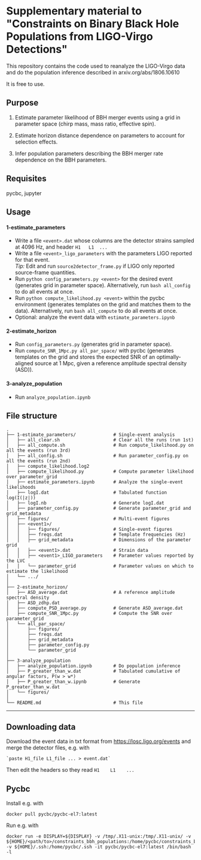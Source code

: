 # Supplementary material to "Constraints on Binary Black Hole Populations from LIGO-Virgo Detections"

This repository contains the code used to reanalyze the LIGO-Virgo data and do the population inference described in arxiv.org/abs/1806.10610

It is free to use.

## Purpose

1. Estimate parameter likelihood of BBH merger events using a grid in parameter space (chirp mass, mass ratio, effective spin).

2. Estimate horizon distance dependence on parameters to account for selection effects.

3. Infer population parameters describing the BBH merger rate dependence on the BBH parameters.

## Requisites

pycbc, jupyter

## Usage
#### 1-estimate_parameters
* Write a file `<event>.dat` whose columns are the detector strains sampled at 4096 Hz, and header `H1   L1  ...`
* Write a file `<event>_ligo_parameters` with the parameters LIGO reported for that event.  
*Tip:* Edit and run `source2detector_frame.py` if LIGO only reported source-frame quantities.
* Run `python config_parameters.py <event>` for the desired event (generates grid in parameter space). Alternatively, run `bash all_config` to do all events at once.
* Run `python compute_likelihood.py <event>` within the pycbc environment (generates templates on the grid and matches them to the data). Alternatively, run `bash all_compute` to do all events at once.
* Optional: analyze the event data with `estimate_parameters.ipynb`

#### 2-estimate_horizon
* Run `config_parameters.py` (generates grid in parameter space).
* Run `compute_SNR_1Mpc.py all_par_space/` with pycbc (generates templates on the grid and stores the expected SNR of an optimally-aligned source at 1 Mpc, given a reference amplitude spectral density (ASD)).

#### 3-analyze_population
* Run `analyze_population.ipynb`


## File structure

    .
    ├── 1-estimate_parameters/				# Single-event analysis
    │   ├── all_clear.sh					# Clear all the runs (run 1st)
    │   ├── all_compute.sh					# Run compute_likelihood.py on all the events (run 3rd)
    │   ├── all_config.sh					# Run parameter_config.py on all the events (run 2nd)
    │   ├── compute_likelihood.log2
    │   ├── compute_likelihood.py			# Compute parameter likelihood over parameter_grid
    │   ├── estimate_parameters.ipynb		# Analyze the single-event likelihoods
    │   ├── logI.dat						# Tabulated function log(I(|z|))
    │   ├── logI.nb							# Generate logI.dat
    │   ├── parameter_config.py				# Generate parameter_grid and grid_metadata
    │   ├── figures/						# Multi-event figures
    │   ├── <event1>/
    │   │   ├── figures/					# Single-event figures
    │   │   ├── freqs.dat					# Template frequencies (Hz)
    │   │   ├── grid_metadata				# Dimensions of the parameter grid
    │   │   ├── <event1>.dat				# Strain data
    │   │   ├── <event1>_LIGO_parameters	# Parameter values reported by the LVC
    │   │   └── parameter_grid				# Parameter values on which to estimate the likelihood
    │   └── .../
    │
    ├── 2-estimate_horizon/
    │   ├── ASD_average.dat					# A reference amplitude spectral density
    │   ├── ASD_zdhp.dat
    │   ├── compute_PSD_average.py			# Generate ASD_average.dat
    │   ├── compute_SNR_1Mpc.py				# Compute the SNR over parameter_grid
    │   └── all_par_space/
    │       ├── figures/
    │       ├── freqs.dat
    │       ├── grid_metadata
    │       ├── parameter_config.py
    │       └── parameter_grid
    │
    ├── 3-analyze_population
    │   ├── analyze_population.ipynb		# Do population inference
    │   ├── P_greater_than_w.dat			# Tabulated cumulative of angular factors, P(w > w*)
    │   ├── P_greater_than_w.ipynb			# Generate P_greater_than_w.dat
    │   └── figures/
    │
    └── README.md							# This file



***
## Downloading data
Download the event data in txt format from https://losc.ligo.org/events and merge the detector files, e.g. with

    `paste H1_file L1_file ... > event.dat`
Then edit the headers so they read `H1    L1    ...`

## Pycbc
Install e.g. with

    docker pull pycbc/pycbc-el7:latest
Run e.g. with

    docker run -e DISPLAY=${DISPLAY} -v /tmp/.X11-unix:/tmp/.X11-unix/ -v ${HOME}/<path/to>/constraints_bbh_populations:/home/pycbc/constraints_bbh_populations -v ${HOME}/.ssh:/home/pycbc/.ssh -it pycbc/pycbc-el7:latest /bin/bash -l
